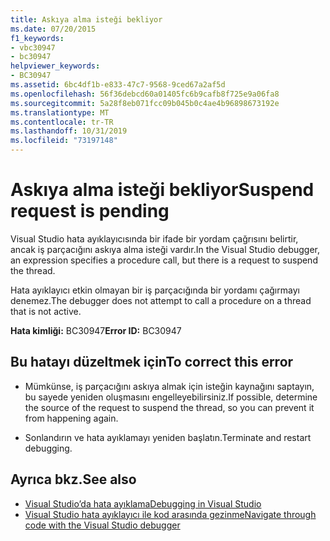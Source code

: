 ```yaml
---
title: Askıya alma isteği bekliyor
ms.date: 07/20/2015
f1_keywords:
- vbc30947
- bc30947
helpviewer_keywords:
- BC30947
ms.assetid: 6bc4df1b-e833-47c7-9568-9ced67a2af5d
ms.openlocfilehash: 56f36debcd60a01405fc6b9cafb8f725e9a06fa8
ms.sourcegitcommit: 5a28f8eb071fcc09b045b0c4ae4b96898673192e
ms.translationtype: MT
ms.contentlocale: tr-TR
ms.lasthandoff: 10/31/2019
ms.locfileid: "73197148"
---
```

# <a name="suspend-request-is-pending"></a><span data-ttu-id="01424-102">Askıya alma isteği bekliyor</span><span class="sxs-lookup"><span data-stu-id="01424-102">Suspend request is pending</span></span>
<span data-ttu-id="01424-103">Visual Studio hata ayıklayıcısında bir ifade bir yordam çağrısını belirtir, ancak iş parçacığını askıya alma isteği vardır.</span><span class="sxs-lookup"><span data-stu-id="01424-103">In the Visual Studio debugger, an expression specifies a procedure call, but there is a request to suspend the thread.</span></span>  
  
 <span data-ttu-id="01424-104">Hata ayıklayıcı etkin olmayan bir iş parçacığında bir yordamı çağırmayı denemez.</span><span class="sxs-lookup"><span data-stu-id="01424-104">The debugger does not attempt to call a procedure on a thread that is not active.</span></span>  
  
 <span data-ttu-id="01424-105">**Hata kimliği:** BC30947</span><span class="sxs-lookup"><span data-stu-id="01424-105">**Error ID:** BC30947</span></span>  
  
## <a name="to-correct-this-error"></a><span data-ttu-id="01424-106">Bu hatayı düzeltmek için</span><span class="sxs-lookup"><span data-stu-id="01424-106">To correct this error</span></span>  
  
- <span data-ttu-id="01424-107">Mümkünse, iş parçacığını askıya almak için isteğin kaynağını saptayın, bu sayede yeniden oluşmasını engelleyebilirsiniz.</span><span class="sxs-lookup"><span data-stu-id="01424-107">If possible, determine the source of the request to suspend the thread, so you can prevent it from happening again.</span></span>  
  
- <span data-ttu-id="01424-108">Sonlandırın ve hata ayıklamayı yeniden başlatın.</span><span class="sxs-lookup"><span data-stu-id="01424-108">Terminate and restart debugging.</span></span>  
  
## <a name="see-also"></a><span data-ttu-id="01424-109">Ayrıca bkz.</span><span class="sxs-lookup"><span data-stu-id="01424-109">See also</span></span>

- [<span data-ttu-id="01424-110">Visual Studio’da hata ayıklama</span><span class="sxs-lookup"><span data-stu-id="01424-110">Debugging in Visual Studio</span></span>](/visualstudio/debugger/debugger-feature-tour)
- [<span data-ttu-id="01424-111">Visual Studio hata ayıklayıcı ile kod arasında gezinme</span><span class="sxs-lookup"><span data-stu-id="01424-111">Navigate through code with the Visual Studio debugger</span></span>](/visualstudio/debugger/navigating-through-code-with-the-debugger)
